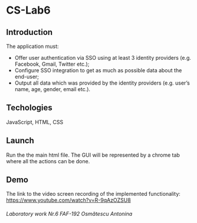# CS-Lab6
## Introduction
The application must:<br>
- Offer user authentication via SSO using at least 3 identity providers (e.g. Facebook,
Gmail, Twitter etc.);<br>
- Configure SSO integration to get as much as possible data about the end-user;<br>
- Output all data which was provided by the identity providers (e.g. user’s name, age,
gender, email etc.).
## Techologies
JavaScript, HTML, CSS
## Launch
Run the the main html file. The GUI will be represented by a chrome tab where all the actions can be done.
## Demo
The link to the video screen recording of the implemented functionality: https://www.youtube.com/watch?v=R-9qAzOZSU8
###### Laboratory work Nr.6 FAF-192 Osmătescu Antonina
